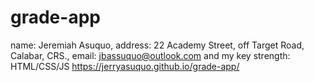 # grade-app

name: Jeremiah Asuquo, address: 22 Academy Street, off Target Road, Calabar, CRS., email: jbassuquo@outlook.com and my key strength: HTML/CSS/JS
https://jerryasuquo.github.io/grade-app/
